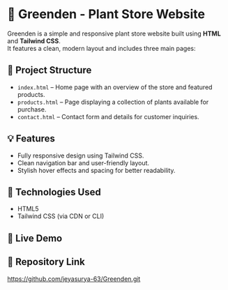 # 🌿 Greenden - Plant Store Website

Greenden is a simple and responsive plant store website built using **HTML** and **Tailwind CSS**.  
It features a clean, modern layout and includes three main pages:

## 📁 Project Structure

- `index.html` – Home page with an overview of the store and featured products.
- `products.html` – Page displaying a collection of plants available for purchase.
- `contact.html` – Contact form and details for customer inquiries.

## 💡 Features

- Fully responsive design using Tailwind CSS.
- Clean navigation bar and user-friendly layout.
- Stylish hover effects and spacing for better readability.

## 🚀 Technologies Used

- HTML5
- Tailwind CSS (via CDN or CLI)

## 🔗 Live Demo


## 📂 Repository Link
https://github.com/jeyasurya-63/Greenden.git


